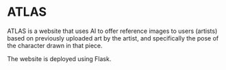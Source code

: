 # ATLAS
ATLAS is a website that uses AI to offer reference images to users (artists) based on previously uploaded art by the artist, and specifically the pose of the character drawn in that piece.

The website is deployed using Flask.
